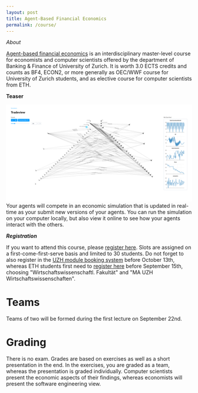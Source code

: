 ```yaml
---
layout: post
title: Agent-Based Financial Economics
permalink: /course/
---
```


<em>About</em>

<a href="https://studentservices.uzh.ch/uzh/anonym/vvz/index.html#/modules/list/2017/003/50773378-50772427/details/SM/50857786">Agent-based financial economics</a> is an interdisciplinary master-level course for economists and computer scientists offered by the department of Banking & Finance of University of Zurich. It is worth 3.0 ECTS credits and counts as BF4, ECON2, or more generally as OEC/WWF course for University of Zurich students, and as elective course for computer scientists from ETH.

<b>Teaser</b>

<p><img src="/assets/images/tradeview.png" alt="" class="image left"> Your agents will compete in an economic simulation that is updated in real-time as your submit new versions of your agents. You can run the simulation on your computer locally, but also view it online to see how your agents interact with the others.

<em><b>Registration</b></em>

If you want to attend this course, please <a href="https://docs.google.com/forms/d/e/1FAIpQLSfiUZGNaYk8NIR_RWXHa7f5W4S-vUUTmfpFBs0hOOgmZ22x-w/viewform?usp=sf_link">register here</a>. Slots are assigned on a first-come-first-serve basis and limited to 30 students. Do not forget to also register in the <a href="https://idagreen.uzh.ch/mb/">UZH module booking system</a> before October 13th, whereas ETH students first need to <a href="http://www.uzh.ch/de/studies/application/mobilitaet/applyhsuma.html">register here</a> before September 15th, choosing "Wirtschaftswissenschaftl. Fakultät" and "MA UZH Wirtschaftswissenschaften". 

# Teams

Teams of two will be formed during the first lecture on September 22nd.

# Grading

There is no exam. Grades are based on exercises as well as a short presentation in the end. In the exercises, you are graded as a team, whereas the presentation is graded individually. Computer scientists present the economic aspects of their findings, whereas economists will present the software engineering view.

